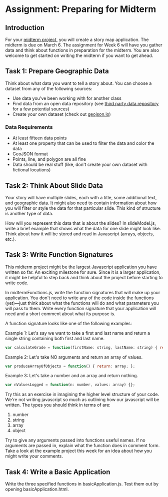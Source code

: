 # Assignment: Preparing for Midterm

## Introduction

For your [midterm project](https://github.com/CPLN690-MUSA610/midterm), you will
create a story map application. The midterm is due on March 6. The assignment for
Week 6 will have you gather data and think about functions in preparation for
the midterm. You are also welcome to get started on writing the midterm if you
want to get ahead.

## Task 1: Prepare Geographic Data

Think about what data you want to tell a story about. You can choose a dataset
from any of the following sources:

- Use data you've been working with for another class
- Find data from an open data repository (see [third party data repository](https://github.com/CPLN690-MUSA610/resources/blob/master/datasources.md)
for a few potential sources)
- Create your own dataset (check out [geojson.io](http://geojson.io))

### Data Requirements

- At least fifteen data points
- At least one property that can be used to filter the data and color the data
- GeoJSON format
- Points, line, and polygon are all fine
- Data should be real stuff (like, don't create your own dataset with fictional
locations)

## Task 2: Think About Slide Data

Your story will have multiple slides, each with a title, some additional text,
and geographic data. It might also need to contain information about how you will
filter or style the data for that particular slide. This kind of structure is
another type of data.

How will you represent this data that is about the slides? In slideModel.js,
write a brief example that shows what the data for one slide might look like.
Think about how it will be stored and read in Javascript (arrays, objects, etc.).

## Task 3: Write Function Signatures

This midterm project might be the largest Javascript application you have
written so far. An exciting milestone for sure. Since it is a larger
application, it might be helpful to step back and think about the project before
starting to write code.

In midtermFunctions.js, write the function signatures that will make up your
application. You don't need to write any of the code inside the functions
(yet)—just think about what the functions will do and what parameters you will
pass to them.
Write every function signature that your application will need and a
short comment about what its purpose is.

A function signature looks like one of the following examples:

Example 1: Let's say we want to take a first and last name and return a single
string containing both first and last name.
```javascript
var calculateGrade = function(firstName: string, lastName: string) { return: string; }
```

Example 2: Let's take NO arguments and return an array of values.
```javascript
var produceArrayOfObjects = function() { return: array; };
```

Example 3: Let's take a number and an array and return nothing.
```javascript
var nValuesLogged = function(n: number, values: array) {};
```

Try this as an exercise in imagining the higher level structure of your
code. We're not writing javascript so much as outlining how our
javascript will be written. The types you should think in terms of are:
1. number
2. string
3. array
4. object

Try to give any arguments passed into functions useful names. If no
arguments are passed in, explain what the function does in comment form.
Take a look at the example project this week for an idea about how you
might write your comments.

## Task 4: Write a Basic Application

Write the three specified functions in basicApplication.js. Test them out by opening
basicApplication.html.
